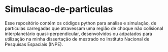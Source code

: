 # Simulacao-de-particulas
Esse repositório contém os códigos python para análise e simulação, de partículas carregadas que atravessam uma região de choque não colisional interplanetário quasi-perpendicular, desenvolvidos ou adpatados para utilização na minha dissertação de mestrado no Instituto Nacional de Pesquisas Espaciais (INPE).
